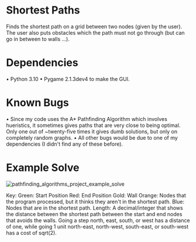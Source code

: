 # Shortest Paths
Finds the shortest path on a grid between two nodes (given by the user). The user also puts obstacles which the path must not go through (but can go in between to walls ...).

# Dependencies
• Python 3.10
• Pygame 2.1.3dev4 to make the GUI.

# Known Bugs
• Since my code uses the A* Pathfinding Algorithm which involves hueristics, it sometimes gives paths that are very close to being optimal. Only one out of ~twenty-five times it gives dumb solutions, but only on completely random graphs.
• All other bugs would be due to one of my dependencies (I didn't find any of these before).

# Example Solve
![pathfinding_algorithms_project_example_solve](https://user-images.githubusercontent.com/77818951/185001752-8ae6cc3c-aaba-40ed-8c2d-2783c7da71aa.png)

Key:
Green: Start Position
Red: End Position
Gold: Wall
Orange: Nodes that the program processed, but it thinks they aren't in the shortest path.
Blue: Nodes that are in the shortest path.
Length: A decimal/integer that shows the distance between the shortest path between the start and end nodes that avoids the walls. Going a step north, east, south, or west has a distance of one, while going 1 unit north-east, north-west, south-east, or south-west has a cost of sqrt(2).
